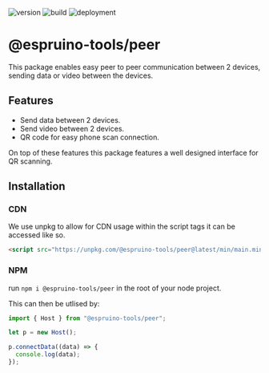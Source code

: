 ![version](https://img.shields.io/npm/v/@espruino-tools/peer)
![build](https://img.shields.io/azure-devops/build/espruino-tooling/Espruino%2520tools/16)
![deployment](https://img.shields.io/azure-devops/build/espruino-tooling/Espruino%2520tools/18?color=blue&label=deployment)

# @espruino-tools/peer

This package enables easy peer to peer communication between 2 devices, sending data or video between the devices.

## Features

- Send data between 2 devices.
- Send video between 2 devices.
- QR code for easy phone scan connection.

On top of these features this package features a well designed interface for QR scanning.

## Installation

### CDN

We use unpkg to allow for CDN usage within the script tags it can be accessed like so.

```html
<script src="https://unpkg.com/@espruino-tools/peer@latest/min/main.min.js"></script>
```

### NPM

run `npm i @espruino-tools/peer` in the root of your node project.

This can then be utlised by:

```javascript
import { Host } from "@espruino-tools/peer";

let p = new Host();

p.connectData((data) => {
  console.log(data);
});
```
